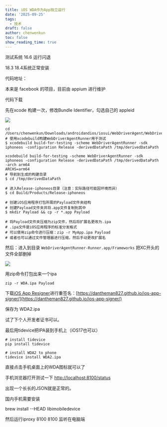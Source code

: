 ```yaml
---
title: iOS WDA作为App独立运行
date: '2025-09-25'
tags:
  - 技术
draft: false
author: chenwenkun
toc: false
show_reading_time: true
---
```

测试系统 16.6 运行闪退

18.3 18.4系统正常安装

代码地址：

本来是 facebook 的项目，目前由 appium 进行维护

代码下载

先在xcode 构建一次，修改Bundle Identifier，勾选自己的 appleid

![](https://prod-files-secure.s3.us-west-2.amazonaws.com/c205fb54-92b2-4987-8be3-972b67d27acc/cb756a73-27bc-4b0d-951a-858df3344b59/image.png?X-Amz-Algorithm=AWS4-HMAC-SHA256&X-Amz-Content-Sha256=UNSIGNED-PAYLOAD&X-Amz-Credential=ASIAZI2LB466SZC5Q33M%2F20250927%2Fus-west-2%2Fs3%2Faws4_request&X-Amz-Date=20250927T121759Z&X-Amz-Expires=3600&X-Amz-Security-Token=IQoJb3JpZ2luX2VjEBsaCXVzLXdlc3QtMiJGMEQCIH8z0qKdgNtZ8Paxq48zYh8z2dKmHlZR1wqtflzPTiFsAiAsY7JzO%2BPfF76bIB4vhtdg7PZCBtxTqyS2F2nZYBc%2FMCqIBAik%2F%2F%2F%2F%2F%2F%2F%2F%2F%2F8BEAAaDDYzNzQyMzE4MzgwNSIMBA5NNvvhGl3K5IPjKtwDXDEx75TCrLNuWJ6NFpN3nSVuiGd8Ezy2HYUVyGe2k3rLsFIqNVvcuG7E8Vyp0d%2B46hD8Xh3ZRir4rJoblH9%2Bfc%2BusYifWSXYKAyVZwlDcs09h5o9OFOsv5E1RWjmSX4dkUZGLIiCY4Vfx7Zo1wyHz4sQWPLUJdr1d4%2BxJwWXHgOLwT%2BKKsxq5fiSmMw8ZJrdQ9vd0MNJwGpFLVxWbAvMFr5igrANhOg3hz4RnjrRwndar%2FFTkeG8YNELcu9Lr81NCdqrqC8T%2Fd2BQvXLNiLe6dqumUAXKJ4QzXjLYgtBlj8XtwxieCvWcyYEkyRSfvtWb07AhFZQBOyOz3P4mRYt9gEMCPUmfiAklbvuuWIIjwHkibekrE9DofGKR%2BA6pJ3cP%2FQGtWr1vwSeDXQL8sQQXU67Bq12t4pXSDIoT%2FHim27rDqcWB6zCXU%2BQMxrgsu%2FLleTKQjVXooednoiL0StZpXQrDzxY7qWSnlSPVUvy%2FfZoqQUvposYyzsCZLRiyrysflxDGay6TueV9v5D%2FCWgCzhJtKSTfaT5vzW2seikXQX4CTeVBj8jwTQeXDXrkF0mACzMnjyPufp4wRKcGslKKgG1WN9abxxJL9fOXtu9TEgt2RJdnnYX8zCCZEYw%2B%2FnexgY6pgGtF634I%2F%2Fp5gVWUHp10QsddlQDGg0KXp23iHY0WaO1YRS1%2BZnls6SPfRHahLSu69sJKpGBKfe3YxhcTAAUHAiB%2FyfLaOOXTe52iZNLm5tPap3Rd4a56FhbyKpfPiG3mwwFIh%2FZRm0syFuf6wMW1N017TSPqP26tj9xYsvICJCceR0%2Fr3wgNHPz0DJXLMaUUKJrQBccw%2FETGUzv22JbCIl%2FrhEbxKzn&X-Amz-Signature=b8f353665f6e90d627bbbe33477b92d556e5b77899f1c75754bbd1306879afa8&X-Amz-SignedHeaders=host&x-amz-checksum-mode=ENABLED&x-id=GetObject)

```shell
cd /Users/chenwenkun/Downloads/androidandios/iosui/WebDriverAgent/WebDriverAgent
# 使用xcodebuild构建WebDriverAgentRunner用于测试
$ xcodebuild build-for-testing -scheme WebDriverAgentRunner -sdk iphoneos -configuration Release -derivedDataPath /tmp/derivedDataPath

xcodebuild build-for-testing -scheme WebDriverAgentRunner -sdk iphoneos -configuration Release -derivedDataPath /tmp/derivedDataPath -arch arm64
ARCHS=arm64
# 导航到生成的构建目录
$ cd /tmp/derivedDataPath

# 进入Release-iphoneos目录（注意：实际路径可能因环境而异）
$ cd Build/Products/Release-iphoneos

# 创建iOS应用程序打包所需的Payload文件夹结构
# 创建Payload文件夹并将.app文件复制到其中
$ mkdir Payload && cp -r *.app Payload

# 将Payload文件夹压缩为zip文件，然后将扩展名更改为.ipa
# .ipa文件是iOS应用程序的标准分发格式
# 可以使用zip命令进行压缩：zip -r MyApp.ipa Payload
# 或者也可以通过文件管理器进行压缩，然后手动更改扩展名
```

然后：进入到目录 `WebDriverAgentRunner-Runner.app/Frameworks` 把XC开头的文件全部删掉

![](https://prod-files-secure.s3.us-west-2.amazonaws.com/c205fb54-92b2-4987-8be3-972b67d27acc/358b8d2b-1bfe-4fb9-beb5-83e1de5f201e/image.png?X-Amz-Algorithm=AWS4-HMAC-SHA256&X-Amz-Content-Sha256=UNSIGNED-PAYLOAD&X-Amz-Credential=ASIAZI2LB466SZC5Q33M%2F20250927%2Fus-west-2%2Fs3%2Faws4_request&X-Amz-Date=20250927T121759Z&X-Amz-Expires=3600&X-Amz-Security-Token=IQoJb3JpZ2luX2VjEBsaCXVzLXdlc3QtMiJGMEQCIH8z0qKdgNtZ8Paxq48zYh8z2dKmHlZR1wqtflzPTiFsAiAsY7JzO%2BPfF76bIB4vhtdg7PZCBtxTqyS2F2nZYBc%2FMCqIBAik%2F%2F%2F%2F%2F%2F%2F%2F%2F%2F8BEAAaDDYzNzQyMzE4MzgwNSIMBA5NNvvhGl3K5IPjKtwDXDEx75TCrLNuWJ6NFpN3nSVuiGd8Ezy2HYUVyGe2k3rLsFIqNVvcuG7E8Vyp0d%2B46hD8Xh3ZRir4rJoblH9%2Bfc%2BusYifWSXYKAyVZwlDcs09h5o9OFOsv5E1RWjmSX4dkUZGLIiCY4Vfx7Zo1wyHz4sQWPLUJdr1d4%2BxJwWXHgOLwT%2BKKsxq5fiSmMw8ZJrdQ9vd0MNJwGpFLVxWbAvMFr5igrANhOg3hz4RnjrRwndar%2FFTkeG8YNELcu9Lr81NCdqrqC8T%2Fd2BQvXLNiLe6dqumUAXKJ4QzXjLYgtBlj8XtwxieCvWcyYEkyRSfvtWb07AhFZQBOyOz3P4mRYt9gEMCPUmfiAklbvuuWIIjwHkibekrE9DofGKR%2BA6pJ3cP%2FQGtWr1vwSeDXQL8sQQXU67Bq12t4pXSDIoT%2FHim27rDqcWB6zCXU%2BQMxrgsu%2FLleTKQjVXooednoiL0StZpXQrDzxY7qWSnlSPVUvy%2FfZoqQUvposYyzsCZLRiyrysflxDGay6TueV9v5D%2FCWgCzhJtKSTfaT5vzW2seikXQX4CTeVBj8jwTQeXDXrkF0mACzMnjyPufp4wRKcGslKKgG1WN9abxxJL9fOXtu9TEgt2RJdnnYX8zCCZEYw%2B%2FnexgY6pgGtF634I%2F%2Fp5gVWUHp10QsddlQDGg0KXp23iHY0WaO1YRS1%2BZnls6SPfRHahLSu69sJKpGBKfe3YxhcTAAUHAiB%2FyfLaOOXTe52iZNLm5tPap3Rd4a56FhbyKpfPiG3mwwFIh%2FZRm0syFuf6wMW1N017TSPqP26tj9xYsvICJCceR0%2Fr3wgNHPz0DJXLMaUUKJrQBccw%2FETGUzv22JbCIl%2FrhEbxKzn&X-Amz-Signature=974d36c20c3a1e9700c8f353cac4fc80be71f08cb08828051ad55c1d6a986b95&X-Amz-SignedHeaders=host&x-amz-checksum-mode=ENABLED&x-id=GetObject)

用zip命令打包出来一个ipa

```shell
zip -r WDA.ipa Payload
```

下载[iOS App Resigner](https://zhida.zhihu.com/search?content_id=237756070&content_type=Article&match_order=1&q=iOS%20App%20Resigner&zd_token=eyJhbGciOiJIUzI1NiIsInR5cCI6IkpXVCJ9.eyJpc3MiOiJ6aGlkYV9zZXJ2ZXIiLCJleHAiOjE3NDQzNTQ0ODAsInEiOiJpT1MgQXBwIFJlc2lnbmVyIiwiemhpZGFfc291cmNlIjoiZW50aXR5IiwiY29udGVudF9pZCI6MjM3NzU2MDcwLCJjb250ZW50X3R5cGUiOiJBcnRpY2xlIiwibWF0Y2hfb3JkZXIiOjEsInpkX3Rva2VuIjpudWxsfQ.XGwOKX0ujlvhojSuRT3SlA0sDFnQK-FxDJr60CX6YqU&zhida_source=entity)进行重签名：[https://dantheman827.github.io/ios-app-signer/](https://dantheman827.github.io/ios-app-signer/)

保存为 WDA2.ipa

试了下个人开发者证书可以。

最后用tidevice把IPA装到手机上（iOS17也可以）

```shell
# install tidevice
pip install tidevice

# install WDA2 to phone
tidevice install WDA2.ipa
```

直接点击手机桌面上的WDA图标就可以了

手机浏览器打开测试一下 [http://localhost:8100/status](http://localhost:8100/status)

出现一个长长的JSON就是正常的。

国内手机需要安装

brew install --HEAD libimobiledevice

然后运行iproxy 8100 8100 监听在电脑端
